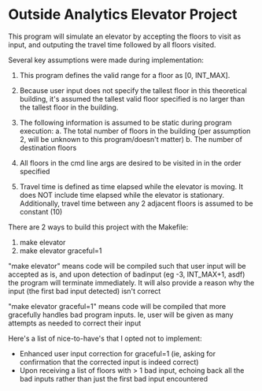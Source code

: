 # Outside Analytics Elevator Project

This program will simulate an elevator by accepting the floors to visit as input, and outputing the travel time followed by all floors visited.

Several key assumptions were made during implementation:

1. This program defines the valid range for a floor as [0, INT_MAX].

3. Because user input does not specify the tallest floor in this
theoretical building, it's assumed the tallest valid floor specified is
no larger than the tallest floor in the building.

4. The following information is assumed to be static during program execution:
	a. The total number of floors in the building (per assumption 2,
	will be unknown to this program/doesn't matter)
	b. The number of destination floors

5. All floors in the cmd line args are desired to be visited in
in the order specified

6. Travel time is defined as time elapsed while the elevator is moving.
It does NOT include time elapsed while the elevator is stationary. 
Additionally, travel time between any 2 adjacent floors is assumed 
to be constant (10)

There are 2 ways to build this project with the Makefile:
1. make elevator
2. make elevator graceful=1

"make elevator" means code will be compiled such that user input
will be accepted as is, and upon detection of badinput (eg -3, INT_MAX+1, asdf)
the program will terminate immediately. It will also provide a reason
why the input (the first bad input detected) isn't correct

"make elevator graceful=1" means code will be compiled that more
gracefully handles bad program inputs. Ie, user will be given 
as many attempts as needed to correct their input

Here's a list of nice-to-have's that I opted not to implement:
* Enhanced user input correction for graceful=1 (ie, asking for confirmation that the corrected input is indeed correct)
* Upon receiving a list of floors with > 1 bad input, echoing back all the bad inputs rather than just the first bad input encountered
